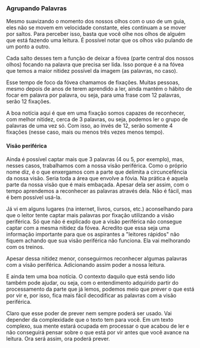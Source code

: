 ### Agrupando Palavras

Mesmo suavizando o momento dos nossos olhos com o uso de um guia, eles não se movem em velocidade constante, eles continuam a se mover por saltos. Para perceber isso, basta que você olhe nos olhos de alguém que está fazendo uma leitura. É possível notar que os olhos vão pulando de um ponto a outro.

Cada salto desses tem a função de deixar a fóvea (parte central dos nossos olhos) focando na palavra que precisa ser lida. Isso porque é a na fóvea que temos a maior nitidez possível da imagem (as palavras, no caso). 

Esse tempo de foco da fóvea chamamos de fixações. Muitas pessoas, mesmo depois de anos de terem aprendido a ler, ainda mantém o hábito de focar em palavra por palavra, ou seja, para uma frase com 12 palavras, serão 12 fixações. 

A boa notícia aqui é que em uma fixação somos capazes de reconhecer, com melhor nitidez, cerca de 3 palavras, ou seja, podemos ler o grupo de palavras de uma vez só. Com isso, ao invés de 12, serão somente 4 fixações (nesse caso, mais ou menos três vezes menos tempo).

#### Visão periférica

Ainda é possível captar mais que 3 palavras (4 ou 5, por exemplo), mas, nesses casos, trabalhamos com a nossa visão periférica. Como o próprio nome diz, é o que enxergamos com a parte que delimita a circuncefência da nossa visão. Seria toda a área que envolve a fóvia. Na prática é aquela parte da nossa visão que é mais embaçada. Apesar dela ser assim, com o tempo aprendemos a reconhecer as palavras através dela. Não é fácil, mas é bem possível usá-la.

Já vi em alguns lugares (na internet, livros, cursos, etc.) aconselhando para que o leitor tente captar mais palavras por fixação utilizando a visão periférica. Só que não é explicado que a visão periférica não consegue captar com a mesma nitidez da fóvea. Acredito que essa seja uma informação importante para que os aspirantes a "leitores rápidos" não fiquem achando que sua visão periférica não funciona. Ela vai melhorando com os treinos.

Apesar dessa nitidez menor, conseguirmos reconhecer algumas palavras com a visão periférica. Adicionando assim poder a nossa leitura.

E ainda tem uma boa notícia. O contexto daquilo que está sendo lido também pode ajudar, ou seja, com o entendimento adquirido partir do processamento da parte que já lemos, podemos meio que prever o que está por vir e, por isso, fica mais fácil decodificar as palavras com a visão periférica. 

Claro que esse poder de prever nem sempre poderá ser usado. Vai depender da complexidade que o texto tem para você. Em um texto complexo, sua mente estará ocupada em processar o que acabou de ler e não conseguirá pensar sobre o que está por vir antes que você avance na leitura. Ora será assim, ora poderá prever.

